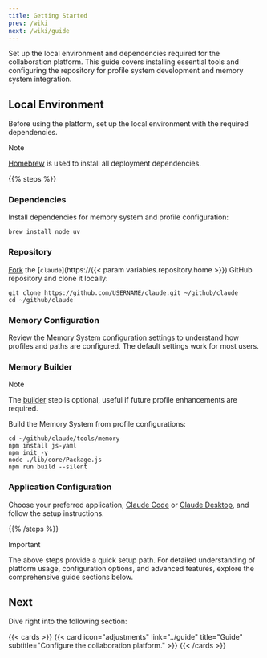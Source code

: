 ```yaml
---
title: Getting Started
prev: /wiki
next: /wiki/guide
---
```


Set up the local environment and dependencies required for the collaboration platform. This guide covers installing essential tools and configuring the repository for profile system development and memory system integration.

<!--more-->

## Local Environment

Before using the platform, set up the local environment with the required dependencies.

> [!NOTE]
> [Homebrew](https://brew.sh) is used to install all deployment dependencies.

{{% steps %}}

### Dependencies

Install dependencies for memory system and profile configuration:

```shell
brew install node uv
```

### Repository

[Fork](https://docs.github.com/en/pull-requests/collaborating-with-pull-requests/working-with-forks/fork-a-repo) the [`claude`](https://{{< param variables.repository.home >}}) GitHub repository and clone it locally:

```shell
git clone https://github.com/USERNAME/claude.git ~/github/claude
cd ~/github/claude
```

### Memory Configuration

Review the Memory System [configuration settings](/claude/wiki/guide/platform/memory/configuration) to understand how profiles and paths are configured. The default settings work for most users.

### Memory Builder

> [!NOTE]
> The [builder](/claude/wiki/guide/platform/memory/builder) step is optional, useful if future profile enhancements are required.

Build the Memory System from profile configurations:

```shell
cd ~/github/claude/tools/memory
npm install js-yaml
npm init -y
node ./lib/core/Package.js
npm run build --silent
```

### Application Configuration

Choose your preferred application, [Claude Code](/claude/wiki/guide/platform/code) or [Claude Desktop](/claude/wiki/guide/platform/desktop), and follow the setup instructions.

{{% /steps %}}

> [!IMPORTANT]
> The above steps provide a quick setup path. For detailed understanding of platform usage, configuration options, and advanced features, explore the comprehensive guide sections below.

## Next

Dive right into the following section:

{{< cards >}}
  {{< card icon="adjustments" link="../guide" title="Guide" subtitle="Configure the collaboration platform." >}}
{{< /cards >}}
